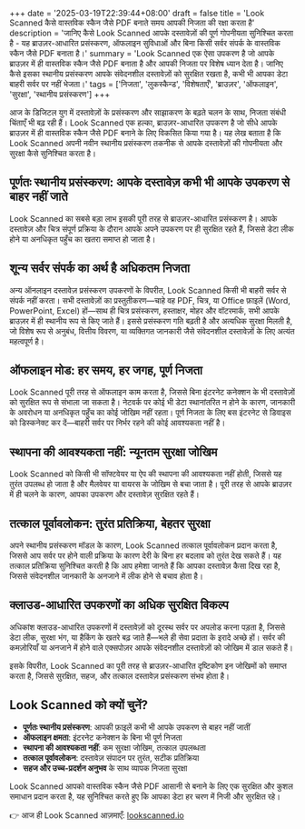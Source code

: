 +++
date = '2025-03-19T22:39:44+08:00'
draft = false
title = 'Look Scanned कैसे वास्तविक स्कैन जैसे PDF बनाते समय आपकी निजता की रक्षा करता है'
description = 'जानिए कैसे Look Scanned आपके दस्तावेज़ों की पूर्ण गोपनीयता सुनिश्चित करता है - यह ब्राउज़र-आधारित प्रसंस्करण, ऑफलाइन सुविधाओं और बिना किसी सर्वर संपर्क के वास्तविक स्कैन जैसे PDF बनाता है।'
summary = 'Look Scanned एक ऐसा उपकरण है जो आपके ब्राउज़र में ही वास्तविक स्कैन जैसे PDF बनाता है और आपकी निजता पर विशेष ध्यान देता है। जानिए कैसे इसका स्थानीय प्रसंस्करण आपके संवेदनशील दस्तावेज़ों को सुरक्षित रखता है, कभी भी आपका डेटा बाहरी सर्वर पर नहीं भेजता।'
tags = ['निजता', 'लुकस्कैन्ड', 'विशेषताएँ', 'ब्राउज़र', 'ऑफलाइन', 'सुरक्षा', 'स्थानीय प्रसंस्करण']
+++

आज के डिजिटल युग में दस्तावेज़ों के प्रसंस्करण और साझाकरण के बढ़ते चलन के साथ, निजता संबंधी चिंताएँ भी बढ़ रही हैं। Look Scanned एक हल्का, ब्राउज़र-आधारित उपकरण है जो सीधे आपके ब्राउज़र में ही वास्तविक स्कैन जैसे PDF बनाने के लिए विकसित किया गया है। यह लेख बताता है कि Look Scanned अपनी नवीन स्थानीय प्रसंस्करण तकनीक से आपके दस्तावेज़ों की गोपनीयता और सुरक्षा कैसे सुनिश्चित करता है।

## पूर्णतः स्थानीय प्रसंस्करण: आपके दस्तावेज़ कभी भी आपके उपकरण से बाहर नहीं जाते

Look Scanned का सबसे बड़ा लाभ इसकी पूरी तरह से ब्राउज़र-आधारित प्रसंस्करण है। आपके दस्तावेज़ और चित्र संपूर्ण प्रक्रिया के दौरान आपके अपने उपकरण पर ही सुरक्षित रहते हैं, जिससे डेटा लीक होने या अनधिकृत पहुँच का खतरा समाप्त हो जाता है।

## शून्य सर्वर संपर्क का अर्थ है अधिकतम निजता

अन्य ऑनलाइन दस्तावेज़ प्रसंस्करण उपकरणों के विपरीत, Look Scanned किसी भी बाहरी सर्वर से संपर्क नहीं करता। सभी दस्तावेज़ों का प्रस्तुतीकरण—चाहे वह PDF, चित्र, या Office फ़ाइलें (Word, PowerPoint, Excel) हों—साथ ही चित्र प्रसंस्करण, हस्ताक्षर, मोहर और वॉटरमार्क, सभी आपके ब्राउज़र में ही स्थानीय रूप से किए जाते हैं। इससे प्रसंस्करण गति बढ़ती है और अत्यधिक सुरक्षा मिलती है, जो विशेष रूप से अनुबंध, वित्तीय विवरण, या व्यक्तिगत जानकारी जैसे संवेदनशील दस्तावेज़ों के लिए अत्यंत महत्वपूर्ण है।

## ऑफलाइन मोड: हर समय, हर जगह, पूर्ण निजता

Look Scanned पूरी तरह से ऑफलाइन काम करता है, जिससे बिना इंटरनेट कनेक्शन के भी दस्तावेज़ों को सुरक्षित रूप से संभाला जा सकता है। नेटवर्क पर कोई भी डेटा स्थानांतरित न होने के कारण, जानकारी के अवरोधन या अनधिकृत पहुँच का कोई जोखिम नहीं रहता। पूर्ण निजता के लिए बस इंटरनेट से डिवाइस को डिस्कनेक्ट कर दें—बाहरी सर्वर पर निर्भर रहने की कोई आवश्यकता नहीं है।

## स्थापना की आवश्यकता नहीं: न्यूनतम सुरक्षा जोखिम

Look Scanned को किसी भी सॉफ्टवेयर या ऐप की स्थापना की आवश्यकता नहीं होती, जिससे यह तुरंत उपलब्ध हो जाता है और मैलवेयर या वायरस के जोखिम से बचा जाता है। पूरी तरह से आपके ब्राउज़र में ही चलने के कारण, आपका उपकरण और दस्तावेज़ सुरक्षित रहते हैं।

## तत्काल पूर्वावलोकन: तुरंत प्रतिक्रिया, बेहतर सुरक्षा

अपने स्थानीय प्रसंस्करण मॉडल के कारण, Look Scanned तत्काल पूर्वावलोकन प्रदान करता है, जिससे आप सर्वर पर होने वाली प्रक्रिया के कारण देरी के बिना हर बदलाव को तुरंत देख सकते हैं। यह तत्काल प्रतिक्रिया सुनिश्चित करती है कि आप हमेशा जानते हैं कि आपका दस्तावेज़ कैसा दिख रहा है, जिससे संवेदनशील जानकारी के अनजाने में लीक होने से बचाव होता है।

## क्लाउड-आधारित उपकरणों का अधिक सुरक्षित विकल्प

अधिकांश क्लाउड-आधारित उपकरणों में दस्तावेज़ों को दूरस्थ सर्वर पर अपलोड करना पड़ता है, जिससे डेटा लीक, सुरक्षा भंग, या हैकिंग के खतरे बढ़ जाते हैं—भले ही सेवा प्रदाता के इरादे अच्छे हों। सर्वर की कमज़ोरियाँ या अनजाने में होने वाले एक्सपोज़र आपके संवेदनशील दस्तावेज़ों को जोखिम में डाल सकते हैं।

इसके विपरीत, Look Scanned का पूरी तरह से ब्राउज़र-आधारित दृष्टिकोण इन जोखिमों को समाप्त करता है, जिससे सुरक्षित, सहज, और तत्काल दस्तावेज़ प्रसंस्करण संभव होता है।

## Look Scanned को क्यों चुनें?

- **पूर्णतः स्थानीय प्रसंस्करण**: आपकी फ़ाइलें कभी भी आपके उपकरण से बाहर नहीं जातीं
- **ऑफलाइन क्षमता**: इंटरनेट कनेक्शन के बिना भी पूर्ण निजता
- **स्थापना की आवश्यकता नहीं**: कम सुरक्षा जोखिम, तत्काल उपलब्धता
- **तत्काल पूर्वावलोकन**: दस्तावेज़ संपादन पर तुरंत, सटीक प्रतिक्रिया
- **सहज और उच्च-प्रदर्शन अनुभव** के साथ व्यापक निजता सुरक्षा

Look Scanned आपको वास्तविक स्कैन जैसे PDF आसानी से बनाने के लिए एक सुरक्षित और कुशल समाधान प्रदान करता है, यह सुनिश्चित करते हुए कि आपका डेटा हर चरण में निजी और सुरक्षित रहे।

👉 आज ही Look Scanned आज़माएँ: [lookscanned.io](https://lookscanned.io)
